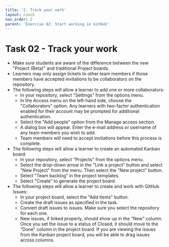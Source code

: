 ```yaml
---
title: '2. Track your work'
layout: coach
nav_order: 2
parent: 'Exercise 02: Start working in GitHub'
---
```


# Task 02 - Track your work

- Make sure students are aware of the difference between the new "Project (Beta)" and traditional Project boards.
- Learners may only assign tickets to other team members if those members have accepted invitations to be collaborators on the repository.
- The following steps will allow a learner to add one or more collaborators:
  - In your repository, select "Settings" from the options menu.
  - In the Access menu on the left-hand side, choose the "Collaborators" option. Any learners with two-factor authentication enabled for their account may be prompted for additional authentication.
  - Select the "Add people" option from the Manage access section.
  - A dialog box will appear. Enter the e-mail address or username of any team members you wish to add.
  - Team members will need to accept invitations before this process is complete.
- The following steps will allow a learner to create an automated Kanban board:
  - In your repository, select "Projects" from the options menu.
  - Select the drop-down arrow in the "Link a project" button and select "New Project" from the menu. Then select the "New project" button.
  - Select "Team backlog" in the project templates.
  - Select "Create" to generate the project board.
- The following steps will allow a learner to create and work with GitHub Issues:
  - In your project board, select the "Add Items" button.
  - Create the draft issues as specified in the task.
  - Convert draft issues to issues. Make sure you select the repository for each one.
  - New issues, if linked properly, should show up in the "New" column.  Once you set the issue to a status of Closed, it should move to the "Done" column in the project board. If you are viewing the issues from the Kanban project board, you will be able to drag issues across columns.
